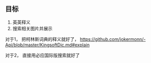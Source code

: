 ## 目标
1. 英英释义
2. 搜索相关图片并展示

对于1， 把柯林斯词典的释义就好了， https://github.com/jokermonn/-Api/blob/master/KingsoftDic.md#explain

对于2， 直接用必应国际版搜索就好了
